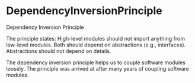 # DependencyInversionPrinciple
Dependency Inversion Principle

The principle states: High-level modules should not import anything from low-level modules. Both should depend on abstractions (e.g., interfaces). Abstractions should not depend on details.

The dependency inversion principle helps us to couple software modules loosely. The principle was arrived at after many years of coupling software modules.

